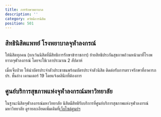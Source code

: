 ```yaml
---
title: การรักษาพยาบาล
description: ''
category: สวัสดิการนิสิต
position: 501
---
```


## สิทธินิสิตแพทย์ โรงพยาบาลจุฬาลงกรณ์

ให้นิสิตทุกคน (ยกเว้นนิสิตที่มีสิทธิการรักษาข้าราชการ) ย้ายสิทธิประกันสุขภาพถ้วนหน้ามาที่โรงพยาาลจุฬาลงกรณ์ โดยจะใช้เวลาประมาณ 2 สัปดาห์

เมื่อเจ็บป่วย ให้นำบัตรประจำตัวประชาชนพร้อมบัตรประจำตัวนิสิต ติดต่อรับการตรวจรักษาที่อาคารภปร. ชั้นล่าง เคานเตอร์ 19 โดยแจ้งคลินิกที่ต้องการ

## ศูนย์บริการสุขภาพแห่งจุฬาลงกรณ์มหาวิทยาลัย

ในฐานะนิสิตจุฬาลงกรณ์มหาวิทยาลัย นิสิตมีสิทธิรับบริการที่ศูนย์บริการสุขภาพแห่งจุฬาลงกรณ์มหาวิทยาลัย ดูรายละเอียดเพิ่มเติมที่[เว็บไซต์ศูนย์ฯ](http://www.cuhc.chula.ac.th)
